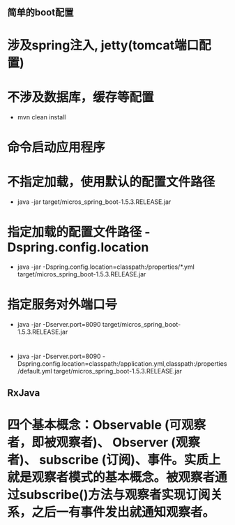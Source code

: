 ## 简单的boot配置
# 涉及spring注入, jetty(tomcat端口配置)
# 不涉及数据库，缓存等配置
* mvn clean install

# 命令启动应用程序
#  不指定加载，使用默认的配置文件路径
* java -jar target/micros_spring_boot-1.5.3.RELEASE.jar

#  指定加载的配置文件路径 -Dspring.config.location
* java -jar -Dspring.config.location=classpath:/properties/*.yml target/micros_spring_boot-1.5.3.RELEASE.jar
# 指定服务对外端口号
* java -jar -Dserver.port=8090 target/micros_spring_boot-1.5.3.RELEASE.jar
# 
* java -jar -Dserver.port=8090 -Dspring.config.location=classpath:/application.yml,classpath:/properties/default.yml target/micros_spring_boot-1.5.3.RELEASE.jar

## RxJava
# 四个基本概念：Observable (可观察者，即被观察者)、 Observer (观察者)、 subscribe (订阅)、事件。实质上就是观察者模式的基本概念。被观察者通过subscribe()方法与观察者实现订阅关系，之后一有事件发出就通知观察者。